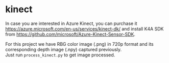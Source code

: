 # kinect
In case you are interested in Azure Kinect, you can purchase it https://azure.microsoft.com/en-us/services/kinect-dk/ and install K4A SDK from https://github.com/microsoft/Azure-Kinect-Sensor-SDK.  

For this project we have RBG color image (.png) in 720p format and its corresponding depth image (.npy) captured previously.  
Just run `process_kinect.py` to get image processed.
